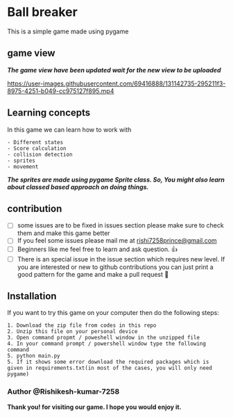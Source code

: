 # Ball breaker
This is a simple game made using pygame

## game view

***The game view have been updated wait for the new view to be uploaded***

https://user-images.githubusercontent.com/69416888/131142735-295211f3-8975-4251-b049-cc975127f895.mp4

## Learning concepts
In this game we can learn how to work with 
```
- Different states
- Score calculation
- collision detection 
- sprites
- movement
```
***The sprites are made using pygame Sprite class. So, You might also learn about classed based approach on doing things.***

## contribution
- [ ] some issues are to be fixed in issues section please make sure to check them and make this game better
- [ ] If you feel some issues please mail me at [rishi7258prince@gmail.com](mailto:rishi7258prince@gmail.com)
- [ ] Beginners like me feel free to learn and ask question. :+1:
- [ ] There is an special issue in the issue section which requires new level. If you are interested or new to github contributions you can just print a good pattern for the game and make a pull request :cowboy_hat_face:

## Installation
If you want to try this game on your computer then do the following steps:
```
1. Download the zip file from codes in this repo
2. Unzip this file on your personal device
3. Open command propmt / poweshell window in the unzipped file
4. In your command prompt / powershell window type the following command
5. python main.py
5. If it shows some error download the required packages which is given in requirements.txt(in most of the cases, you will only need pygame)
```

### Author @Rishikesh-kumar-7258

**Thank you! for visiting our game. I hope you would enjoy it.**
